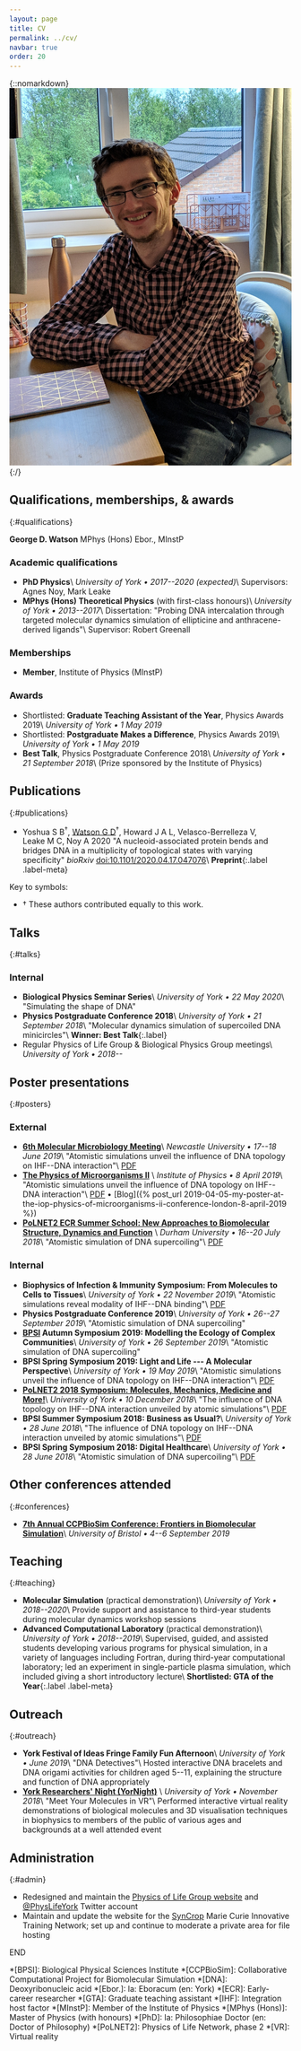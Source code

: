 ```yaml
---
layout: page
title: CV
permalink: ../cv/
navbar: true
order: 20
---
```


{::nomarkdown}
<a href="/assets/me.jpg">
  <img src="/assets/me.jpg" class="float-right"
    alt="George Watson,
    a devilishly handsome young man
    with rectangular, dark-framed glasses
    and a head of luscious brown curls,
    sits in his office.
    He looks like someone you'd take home to meet your mother."/>
</a>
{:/}

## Qualifications, memberships, & awards
{:#qualifications}

**George D. Watson** MPhys (Hons) Ebor., MInstP

### Academic qualifications

* **PhD Physics**\\
  *University of York &bull; 2017--2020 (expected)*\\
  Supervisors: Agnes Noy, Mark Leake
* **MPhys (Hons) Theoretical Physics**
  (with first-class honours)\\
  *University of York &bull; 2013--2017*\\
  Dissertation:
  "Probing DNA intercalation through targeted molecular dynamics simulation of
  ellipticine and anthracene-derived ligands"\\
  Supervisor: Robert Greenall

### Memberships

* **Member**, Institute of Physics (MInstP)

### Awards

* Shortlisted:
  **Graduate Teaching Assistant of the Year**,
  Physics Awards 2019\\
  *University of York &bull; 1 May 2019*
* Shortlisted:
  **Postgraduate Makes a Difference**,
  Physics Awards 2019\\
  *University of York &bull; 1 May 2019*
* **Best Talk**,
  Physics Postgraduate Conference 2018\\
  *University of York &bull; 21 September 2018*\\
  (Prize sponsored by the Institute of Physics)

## Publications
{:#publications}

* Yoshua&nbsp;S&nbsp;B<sup>&dagger;</sup>,
  <u>Watson&nbsp;G&nbsp;D</u><sup>&dagger;</sup>,
  Howard&nbsp;J&nbsp;A&nbsp;L,
  Velasco-Berrelleza&nbsp;V,
  Leake&nbsp;M&nbsp;C,
  Noy&nbsp;A
  2020
  "A nucleoid-associated protein bends and bridges DNA in a multiplicity of
  topological states with varying specificity"
  *bioRxiv*
  [doi:10.1101/2020.04.17.047076](https://doi.org/10.1101/2020.04.17.047076)\\
  **Preprint**{:.label .label-meta}&nbsp;&nbsp;
  <span data-badge-popover="right" data-badge-type="2"
    data-doi="10.1101/2020.04.17.047076" data-hide-no-mentions="true"
    class="altmetric-embed">
  </div>

Key to symbols:
* &dagger; These authors contributed equally to this work.

## Talks
{:#talks}

### Internal

* **Biological Physics Seminar Series**\\
  *University of York &bull; 22 May 2020*\\
  "Simulating the shape of DNA"
* **Physics Postgraduate Conference 2018**\\
  *University of York &bull; 21 September 2018*\\
  "Molecular dynamics simulation of supercoiled DNA minicircles"\\
  **Winner: Best Talk**{:.label}
* Regular Physics of Life Group & Biological Physics Group meetings\\
  *University of York &bull; 2018--*

## Poster presentations
{:#posters}

### External


* **[6th Molecular Microbiology
  Meeting](https://conferences.ncl.ac.uk/molmicro2019)**\\
  *Newcastle University &bull; 17--18 June 2019*\\
  "Atomistic simulations unveil the influence of DNA topology on IHF--DNA
  interaction"\\
  <i class="far fa-file-pdf"></i>
  [PDF](/dl/2019-04-08_poster.pdf)
* **[The Physics of Microorganisms
  II](https://www.iopconferences.org/iop/frontend/reg/thome.csp?pageID=785982)**
  \\
  *Institute of Physics &bull; 8 April 2019*\\
  "Atomistic simulations unveil the influence of DNA topology on IHF--DNA
  interaction"\\
  <i class="far fa-file-pdf"></i>
  [PDF](/dl/2019-04-08_poster.pdf) &bull;
  [Blog]({% post_url 2019-04-05-my-poster-at-the-iop-physics-of-microorganisms-ii-conference-london-8-april-2019 
  %})
* **[PoLNET2 ECR Summer School: New Approaches to Biomolecular Structure,
  Dynamics and
  Function](http://www.physicsoflife.org.uk/summer-school-new-approaches-to-biomolecular-function-structure-and-dynamics.html)**
  \\
  *Durham University &bull; 16--20 July 2018*\\
  "Atomistic simulation of DNA supercoiling"\\
  <i class="far fa-file-pdf"></i>
  [PDF](/dl/2018-06-28_poster.pdf)

### Internal

* **Biophysics of Infection & Immunity Symposium:
  From Molecules to Cells to Tissues**\\
  *University of York &bull; 22 November 2019*\\
  "Atomistic simulations reveal modality of IHF--DNA binding"\\
  <i class="far fa-file-pdf"></i>
  [PDF](/dl/2019-11_poster.pdf)
* **Physics Postgraduate Conference 2019**\\
  *University of York &bull; 26--27 September 2019*\\
  "Atomistic simulation of DNA supercoiling"
* **[BPSI](https://www.york.ac.uk/physics/bpsi/) Autumn Symposium 2019:
  Modelling the Ecology of Complex Communities**\\
  *University of York &bull; 26 September 2019*\\
  "Atomistic simulation of DNA supercoiling"
* **BPSI Spring Symposium 2019:
  Light and Life --- A Molecular Perspective**\\
  *University of York &bull; 19 May 2019*\\
  "Atomistic simulations unveil the influence of DNA topology on IHF--DNA
  interaction"\\
  <i class="far fa-file-pdf"></i>
  [PDF](/dl/2019-04-08_poster.pdf)
* **[PoLNET2 2018 Symposium:
  Molecules, Mechanics, Medicine and
  More!](http://www.physicsoflife.org.uk/molecules-mechanics-medicine-and-more.html)**\\
  *University of York &bull; 10 December 2018*\\
  "The influence of DNA topology on IHF--DNA interaction unveiled by atomic
  simulations"\\
  <i class="far fa-file-pdf"></i>
  [PDF](/dl/2018-06-28_poster.pdf)
* **BPSI Summer Symposium 2018:
  Business as Usual?**\\
  *University of York &bull; 28 June 2018*\\
  "The influence of DNA topology on IHF--DNA interaction unveiled by atomic
  simulations"\\
  <i class="far fa-file-pdf"></i>
  [PDF](/dl/2018-06-28_poster.pdf)
* **BPSI Spring Symposium 2018: Digital Healthcare**\\
  *University of York &bull; 28 June 2018*\\
  "Atomistic simulation of DNA supercoiling"\\
  <i class="far fa-file-pdf"></i>
  [PDF](/dl/2018-03-20_poster.pdf)

## Other conferences attended
{:#conferences}

* **[7th Annual CCPBioSim Conference: Frontiers in Biomolecular
  Simulation](http://www.ccpbiosim.ac.uk/ccpbiosim2019)**\\
  *University of Bristol &bull; 4--6 September 2019*

## Teaching
{:#teaching}

* **Molecular Simulation** (practical demonstration)\\
  *University of York &bull; 2018--2020*\\
  Provide support and assistance to third-year students during molecular
  dynamics workshop sessions
* **Advanced Computational Laboratory** (practical demonstration)\\
  *University of York &bull; 2018--2019*\\
  Supervised, guided, and assisted students developing various programs for
  physical simulation, in a variety of languages including Fortran,
  during third-year computational laboratory; led an experiment in
  single-particle plasma simulation, which included giving a short introductory
  lecture\\
  **Shortlisted: GTA of the Year**{:.label .label-meta}

## Outreach
{:#outreach}

* **York Festival of Ideas Fringe Family Fun Afternoon**\\
  *University of York &bull; June 2019*\\
  "DNA Detectives"\\
  Hosted interactive DNA bracelets and DNA origami activities for children aged 
  5--11, explaining the structure and function of DNA appropriately
* **[York Researchers' Night
  (YorNight)](https://www.york.ac.uk/news-and-events/events/yornight/2018/)**
  \\
  *University of York &bull; November 2018*\\
  "Meet Your Molecules in VR"\\
  Performed interactive virtual reality demonstrations of biological molecules
  and 3D visualisation techniques in biophysics to members of the public of
  various ages and backgrounds at a well attended event

## Administration
{:#admin}

* Redesigned and maintain the
  [Physics of Life Group website](https://www.york.ac.uk/physics/research/physics-of-life)
  and [@PhysLifeYork](https://twitter.com/PhysLifeYork) Twitter account
* Maintain and update the website for the
  [SynCrop](http://www.syncrop.org/syncrop/) Marie Curie Innovative Training
  Network; set up and continue to moderate a private area for file hosting

END

*[BPSI]: Biological Physical Sciences Institute
*[CCPBioSim]: Collaborative Computational Project for Biomolecular Simulation
*[DNA]: Deoxyribonucleic acid
*[Ebor.]: la: Eboracum (en: York)
*[ECR]: Early-career researcher
*[GTA]: Graduate teaching assistant
*[IHF]: Integration host factor
*[MInstP]: Member of the Institute of Physics
*[MPhys (Hons)]: Master of Physics (with honours)
*[PhD]: la: Philosophiae Doctor (en: Doctor of Philosophy)
*[PoLNET2]: Physics of Life Network, phase 2
*[VR]: Virtual reality

<script type='text/javascript'
  src='https://d1bxh8uas1mnw7.cloudfront.net/assets/embed.js'>
</script>
